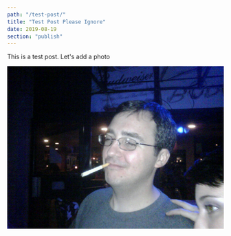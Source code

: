 ```yaml
---
path: "/test-post/"
title: "Test Post Please Ignore"
date: 2019-08-19
section: "publish"
---
```


This is a test post.
Let's add a photo

![Drunk Face](./drunkface.jpg)

